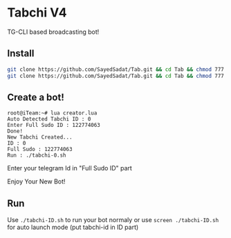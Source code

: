 # Tabchi V4

TG-CLI based broadcasting bot!

## Install
```bash
git clone https://github.com/SayedSadat/Tab.git && cd Tab && chmod 777 freeinstall.sh && ./freeinstall.sh
git clone https://github.com/SayedSadat/Tab.git && cd Tab && chmod 777 install.sh && ./install.sh
```
## Create a bot!
```
root@iTeam:~# lua creator.lua
Auto Detected Tabchi ID : 0
Enter Full Sudo ID : 122774063
Done!
New Tabchi Created...
ID : 0
Full Sudo : 122774063
Run : ./tabchi-0.sh
```
Enter your telegram Id in "Full Sudo ID" part

Enjoy Your New Bot!
## Run
Use `./tabchi-ID.sh` to run your bot normaly or use `screen ./tabchi-ID.sh` for auto launch mode (put tabchi-id in ID part)
